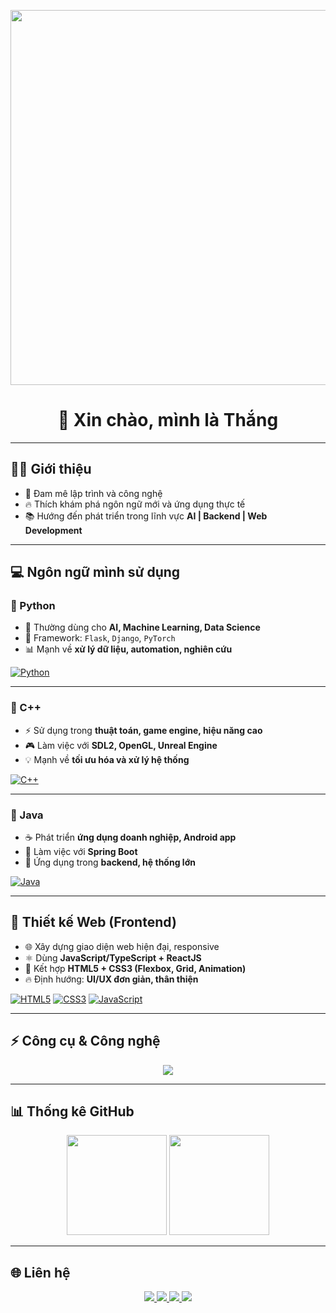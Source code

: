 <!-- Banner mở đầu -->
<p align="center">
  <img src="https://media.giphy.com/media/qgQUggAC3Pfv687qPC/giphy.gif" width="600"/>
</p>

<h1 align="center">👋 Xin chào, mình là Thắng</h1>

---

## 🧑‍💻 Giới thiệu
- 🌱 Đam mê lập trình và công nghệ  
- 🔥 Thích khám phá ngôn ngữ mới và ứng dụng thực tế  
- 📚 Hướng đến phát triển trong lĩnh vực **AI | Backend | Web Development**  

---

## 💻 Ngôn ngữ mình sử dụng

### 🔹 Python
- 🐍 Thường dùng cho **AI, Machine Learning, Data Science**  
- 🚀 Framework: `Flask`, `Django`, `PyTorch`  
- 📊 Mạnh về **xử lý dữ liệu, automation, nghiên cứu**  

[![Python](https://img.shields.io/badge/Python-3776AB?style=for-the-badge&logo=python&logoColor=white)](https://www.python.org/)

---

### 🔹 C++
- ⚡ Sử dụng trong **thuật toán, game engine, hiệu năng cao**  
- 🎮 Làm việc với **SDL2, OpenGL, Unreal Engine**  
- 💡 Mạnh về **tối ưu hóa và xử lý hệ thống**  

[![C++](https://img.shields.io/badge/C++-00599C?style=for-the-badge&logo=cplusplus&logoColor=white)](https://isocpp.org/)

---

### 🔹 Java
- ☕ Phát triển **ứng dụng doanh nghiệp, Android app**  
- 🔗 Làm việc với **Spring Boot**  
- 🏦 Ứng dụng trong **backend, hệ thống lớn**  

[![Java](https://img.shields.io/badge/Java-ED8B00?style=for-the-badge&logo=java&logoColor=white)](https://www.java.com/)

---

## 🎨 Thiết kế Web (Frontend)
- 🌐 Xây dựng giao diện web hiện đại, responsive  
- ⚛️ Dùng **JavaScript/TypeScript + ReactJS**  
- 🎨 Kết hợp **HTML5 + CSS3 (Flexbox, Grid, Animation)**  
- 🔥 Định hướng: **UI/UX đơn giản, thân thiện**  

[![HTML5](https://img.shields.io/badge/HTML5-E34F26?style=for-the-badge&logo=html5&logoColor=white)](https://developer.mozilla.org/en-US/docs/Web/Guide/HTML/HTML5)
[![CSS3](https://img.shields.io/badge/CSS3-1572B6?style=for-the-badge&logo=css3&logoColor=white)](https://developer.mozilla.org/en-US/docs/Web/CSS)
[![JavaScript](https://img.shields.io/badge/JavaScript-F7DF1E?style=for-the-badge&logo=javascript&logoColor=black)](https://developer.mozilla.org/en-US/docs/Web/JavaScript)

---

## ⚡ Công cụ & Công nghệ
<p align="center">
  <img src="https://skillicons.dev/icons?i=git,github,linux,mysql,postgresql,vscode,docker,react,nodejs" />
</p>

---

## 📊 Thống kê GitHub
<p align="center">
  <img src="https://github-readme-stats.vercel.app/api?username=USERNAME&show_icons=true&theme=radical" height="160"/>
  <img src="https://github-readme-streak-stats.herokuapp.com/?user=USERNAME&theme=dark&fire=red" height="160"/>
</p>

---

## 🌐 Liên hệ
<p align="center">
  <a href="https://facebook.com/nguyen.van.thang">
    <img src="https://img.shields.io/badge/Facebook-1877F2?style=for-the-badge&logo=facebook&logoColor=white"/>
  </a>
  <a href="https://www.tiktok.com/@yazdo.tiktokvn">
    <img src="https://img.shields.io/badge/TikTok-000000?style=for-the-badge&logo=tiktok&logoColor=white"/>
  </a>
  <a href="mailto:vanthang429218@gmail.com">
    <img src="https://img.shields.io/badge/Gmail-D14836?style=for-the-badge&logo=gmail&logoColor=white"/>
  </a>
  <a href="https://github.com/T-Fishto">
    <img src="https://img.shields.io/badge/GitHub-100000?style=for-the-badge&logo=github&logoColor=white"/>
  </a>
</p>
